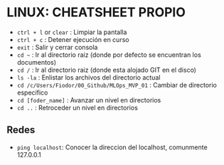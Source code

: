 # LINUX: CHEATSHEET PROPIO

-  `ctrl + l` or `clear` : Limpiar la pantalla
-  `ctrl + c` : Detener ejecución en curso
-  `exit` : Salir y cerrar consola
- `cd ~` : Ir al directorio raiz (donde por defecto se encuentran los documentos)
- `cd /` : Ir al directorio raiz (donde esta alojado GIT en el disco)
- `ls -la` : Enlistar los archivos del directorio actual
- `cd /c/Users/Fiodor/00_Github/MLOps_MVP_01` : Cambiar de directorio específico
- `cd [foder_name]` : Avanzar un nivel en directorios
- `cd ..` : Retroceder un nivel en directorios

## Redes
- `ping localhost`: Conocer la direccion del localhost, comunmente 127.0.0.1

